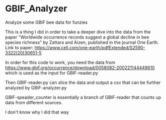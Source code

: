 # GBIF_Analyzer
Analyze some GBIF bee data for funzies

This is a thing I did in order to take a deeper dive into the data from the paper "Worldwide occurrence records suggest a global decline in bee species richness" by Zattara and Aizen, published in the journal One Earth. Link to paper: https://www.cell.com/one-earth/pdfExtended/S2590-3322(20)30651-5

In order for this code to work, you need the data from https://www.gbif.org/occurrence/download/0058082-200221144449610
which is used as the input for GBIF-reader.py

Then GBIF-reader.py can slice the data and output a csv that can be further analyzed by GBIF-analyzer.py

GBIF-speader_counter is essentially a branch of GBIF-reader that counts up data from different sources.

I don't know why I did that way
